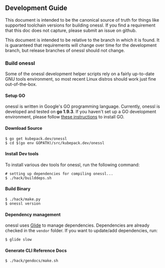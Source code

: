 ## Development Guide
This document is intended to be the canonical source of truth for things like supported toolchain versions for building onessl.
If you find a requirement that this doc does not capture, please submit an issue on github.

This document is intended to be relative to the branch in which it is found. It is guaranteed that requirements will change over time
for the development branch, but release branches of onessl should not change.

### Build onessl
Some of the onessl development helper scripts rely on a fairly up-to-date GNU tools environment, so most recent Linux distros should
work just fine out-of-the-box.

#### Setup GO
onessl is written in Google's GO programming language. Currently, onessl is developed and tested on **go 1.9.3**. If you haven't set up a GO
development environment, please follow [these instructions](https://golang.org/doc/code.html) to install GO.

#### Download Source

```console
$ go get kubepack.dev/onessl
$ cd $(go env GOPATH)/src/kubepack.dev/onessl
```

#### Install Dev tools
To install various dev tools for onessl, run the following command:

```console
# setting up dependencies for compiling onessl...
$ ./hack/builddeps.sh
```

#### Build Binary
```
$ ./hack/make.py
$ onessl version
```

#### Dependency management
onessl uses [Glide](https://github.com/Masterminds/glide) to manage dependencies. Dependencies are already checked in the `vendor` folder.
If you want to update/add dependencies, run:

```console
$ glide slow
```

#### Generate CLI Reference Docs
```console
$ ./hack/gendocs/make.sh
```
